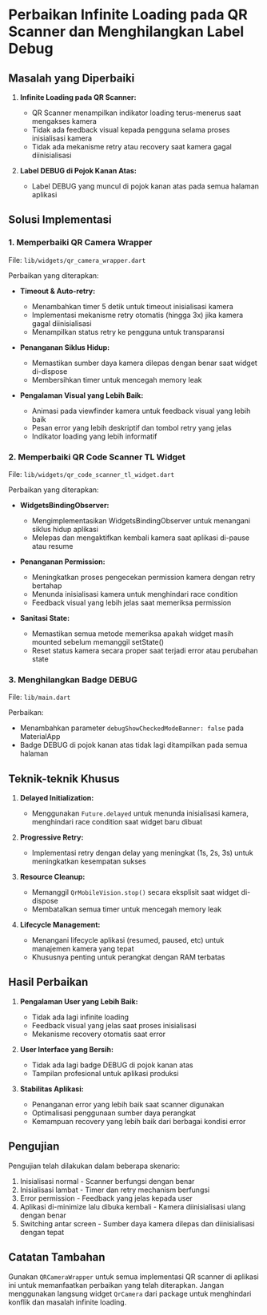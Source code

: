 # Perbaikan Infinite Loading pada QR Scanner dan Menghilangkan Label Debug

## Masalah yang Diperbaiki

1. **Infinite Loading pada QR Scanner:**
   - QR Scanner menampilkan indikator loading terus-menerus saat mengakses kamera
   - Tidak ada feedback visual kepada pengguna selama proses inisialisasi kamera
   - Tidak ada mekanisme retry atau recovery saat kamera gagal diinisialisasi

2. **Label DEBUG di Pojok Kanan Atas:**
   - Label DEBUG yang muncul di pojok kanan atas pada semua halaman aplikasi

## Solusi Implementasi

### 1. Memperbaiki QR Camera Wrapper

File: `lib/widgets/qr_camera_wrapper.dart`

Perbaikan yang diterapkan:
- **Timeout & Auto-retry:**
  - Menambahkan timer 5 detik untuk timeout inisialisasi kamera
  - Implementasi mekanisme retry otomatis (hingga 3x) jika kamera gagal diinisialisasi
  - Menampilkan status retry ke pengguna untuk transparansi

- **Penanganan Siklus Hidup:**
  - Memastikan sumber daya kamera dilepas dengan benar saat widget di-dispose
  - Membersihkan timer untuk mencegah memory leak

- **Pengalaman Visual yang Lebih Baik:**
  - Animasi pada viewfinder kamera untuk feedback visual yang lebih baik
  - Pesan error yang lebih deskriptif dan tombol retry yang jelas
  - Indikator loading yang lebih informatif

### 2. Memperbaiki QR Code Scanner TL Widget

File: `lib/widgets/qr_code_scanner_tl_widget.dart`

Perbaikan yang diterapkan:
- **WidgetsBindingObserver:**
  - Mengimplementasikan WidgetsBindingObserver untuk menangani siklus hidup aplikasi
  - Melepas dan mengaktifkan kembali kamera saat aplikasi di-pause atau resume

- **Penanganan Permission:**
  - Meningkatkan proses pengecekan permission kamera dengan retry bertahap
  - Menunda inisialisasi kamera untuk menghindari race condition
  - Feedback visual yang lebih jelas saat memeriksa permission

- **Sanitasi State:**
  - Memastikan semua metode memeriksa apakah widget masih mounted sebelum memanggil setState()
  - Reset status kamera secara proper saat terjadi error atau perubahan state

### 3. Menghilangkan Badge DEBUG

File: `lib/main.dart`

Perbaikan:
- Menambahkan parameter `debugShowCheckedModeBanner: false` pada MaterialApp
- Badge DEBUG di pojok kanan atas tidak lagi ditampilkan pada semua halaman

## Teknik-teknik Khusus

1. **Delayed Initialization:**
   - Menggunakan `Future.delayed` untuk menunda inisialisasi kamera, menghindari race condition saat widget baru dibuat

2. **Progressive Retry:**
   - Implementasi retry dengan delay yang meningkat (1s, 2s, 3s) untuk meningkatkan kesempatan sukses

3. **Resource Cleanup:**
   - Memanggil `QrMobileVision.stop()` secara eksplisit saat widget di-dispose
   - Membatalkan semua timer untuk mencegah memory leak

4. **Lifecycle Management:**
   - Menangani lifecycle aplikasi (resumed, paused, etc) untuk manajemen kamera yang tepat
   - Khususnya penting untuk perangkat dengan RAM terbatas

## Hasil Perbaikan

1. **Pengalaman User yang Lebih Baik:**
   - Tidak ada lagi infinite loading
   - Feedback visual yang jelas saat proses inisialisasi
   - Mekanisme recovery otomatis saat error

2. **User Interface yang Bersih:**
   - Tidak ada lagi badge DEBUG di pojok kanan atas
   - Tampilan profesional untuk aplikasi produksi

3. **Stabilitas Aplikasi:**
   - Penanganan error yang lebih baik saat scanner digunakan
   - Optimalisasi penggunaan sumber daya perangkat
   - Kemampuan recovery yang lebih baik dari berbagai kondisi error

## Pengujian

Pengujian telah dilakukan dalam beberapa skenario:
1. Inisialisasi normal - Scanner berfungsi dengan benar
2. Inisialisasi lambat - Timer dan retry mechanism berfungsi
3. Error permission - Feedback yang jelas kepada user
4. Aplikasi di-minimize lalu dibuka kembali - Kamera diinisialisasi ulang dengan benar
5. Switching antar screen - Sumber daya kamera dilepas dan diinisialisasi dengan tepat

## Catatan Tambahan

Gunakan `QRCameraWrapper` untuk semua implementasi QR scanner di aplikasi ini untuk memanfaatkan perbaikan yang telah diterapkan. Jangan menggunakan langsung widget `QrCamera` dari package untuk menghindari konflik dan masalah infinite loading. 